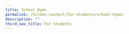 ```yaml
---
title: School Hymn
permalink: /hildan-connect/for-students/school-hymn/
description: ""
third_nav_title: For Students
---
```


